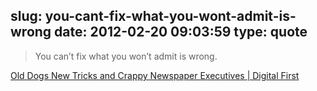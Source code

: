 slug: you-cant-fix-what-you-wont-admit-is-wrong
date: 2012-02-20 09:03:59
type: quote
---

> You can’t fix what you won’t admit is wrong.

[Old Dogs New Tricks and Crappy Newspaper Executives | Digital First](http://jxpaton.wordpress.com/2012/02/18/old-dogs-new-tricks-and-crappy-newspaper-executives/)
